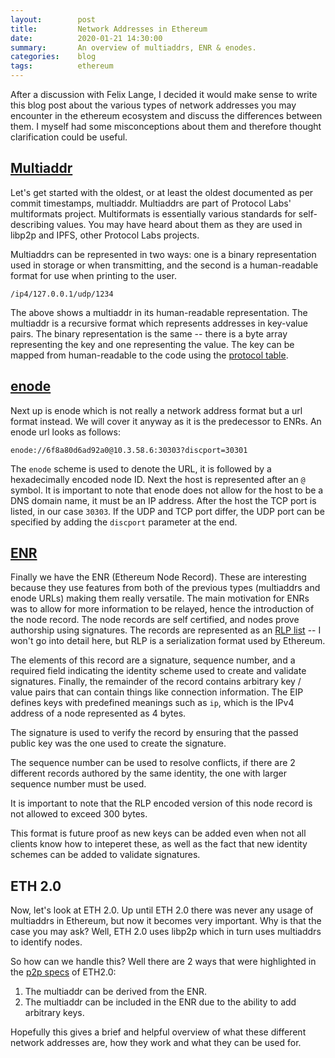 ```yaml
---
layout:        post
title:         Network Addresses in Ethereum
date:          2020-01-21 14:30:00
summary:       An overview of multiaddrs, ENR & enodes.
categories:    blog
tags:          ethereum
---
```


After a discussion with Felix Lange, I decided it would make sense to write this blog post about the various types of network addresses you may encounter in the ethereum ecosystem and discuss the differences between them. I myself had some misconceptions about them and therefore thought clarification could be useful.

## [Multiaddr](https://multiformats.io/multiaddr)

Let's get started with the oldest, or at least the oldest documented as per commit timestamps, multiaddr. Multiaddrs are part of Protocol Labs' multiformats project. Multiformats is essentially various standards for self-describing values. You may have heard about them as they are used in libp2p and IPFS, other Protocol Labs projects.

Multiaddrs can be represented in two ways: one is a binary representation used in storage or when transmitting, and the second is a human-readable format for use when printing to the user.

```
/ip4/127.0.0.1/udp/1234
```

The above shows a multiaddr in its human-readable representation. The multiaddr is a recursive format which represents addresses in key-value pairs. The binary representation is the same -- there is a byte array representing the key and one representing the value. The key can be mapped from human-readable to the code using the [protocol table](https://github.com/multiformats/multiaddr/blob/master/protocols.csv).

## [enode](https://github.com/ethereum/wiki/wiki/enode-url-format)

Next up is enode which is not really a network address format but a url format instead. We will cover it anyway as it is the predecessor to ENRs. An enode url looks as follows:

```
enode://6f8a80d6ad92a0@10.3.58.6:30303?discport=30301
```

The `enode` scheme is used to denote the URL, it is followed by a hexadecimally encoded node ID. Next the host is represented after an `@` symbol. It is important to note that enode does not allow for the host to be a DNS domain name, it must be an IP address. After the host the TCP port is listed, in our case `30303`. If the UDP and TCP port differ, the UDP port can be specified by adding the `discport` parameter at the end.


## [ENR](https://eips.ethereum.org/EIPS/eip-778)

Finally we have the ENR (Ethereum Node Record). These are interesting because they use features from both of the previous types (multiaddrs and enode URLs) making them really versatile. The main motivation for ENRs was to allow for more information to be relayed, hence the introduction of the node record. The node records are self certified, and nodes prove authorship using signatures. The records are represented as an [RLP list](https://github.com/ethereum/wiki/wiki/rlp) -- I won't go into detail here, but RLP is a serialization format used by Ethereum.

The elements of this record are a signature, sequence number, and a required field indicating the identity scheme used to create and validate signatures. Finally, the remainder of the record contains arbitrary key / value pairs that can contain things like connection information. The EIP defines keys with predefined meanings such as `ip`, which is the IPv4 address of a node represented as 4 bytes.

The signature is used to verify the record by ensuring that the passed public key was the one used to create the signature.

The sequence number can be used to resolve conflicts, if there are 2 different records authored by the same identity, the one with larger sequence number must be used.

It is important to note that the RLP encoded version of this node record is not allowed to exceed 300 bytes.

This format is future proof as new keys can be added even when not all clients know how to inteperet these, as well as the fact that new identity schemes can be added to validate signatures.

## ETH 2.0

Now, let's look at ETH 2.0. Up until ETH 2.0 there was never any usage of multiaddrs in Ethereum, but now it becomes very important. Why is that the case you may ask? Well, ETH 2.0 uses libp2p which in turn uses multiaddrs to identify nodes.

So how can we handle this? Well there are 2 ways that were highlighted in the [p2p specs](https://github.com/ethereum/eth2.0-specs/blob/065b4ef856aeb7f84f1bed5c4a2cd4d6ac1edc87/specs/phase0/p2p-interface.md#what-is-the-difference-between-an-enr-and-a-multiaddr-and-why-are-we-using-enrs) of ETH2.0:
 1. The multiaddr can be derived from the ENR.
 2. The multiaddr can be included in the ENR due to the ability to add arbitrary keys.

Hopefully this gives a brief and helpful overview of what these different network addresses are, how they work and what they can be used for.
